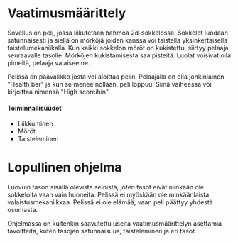 ﻿
# Vaatimusmäärittely

Sovellus on peli, jossa liikutetaan hahmoa 2d-sokkelossa. Sokkelot luodaan satunnaisesti ja siellä on mörköjä joiden kanssa voi taistella yksinkertaisella
taistelumekaniikalla. Kun kaikki sokkelon möröt on kukistettu, siirtyy pelaaja seuraavalle tasolle. Mörköjen kukistamisesta saa pisteitä. Luolat voisivat olla
pimeitä, pelaaja valaisee ne.


Pelissä on päävalikko josta voi aloittaa pelin. Pelaajalla on olla jonkinlainen "Health bar" ja kun se menee nollaan, peli loppuu. 
Siinä vaiheessa voi kirjoittaa nimensä "High scoreihin". 

#### Toiminnallisuudet
* Liikkuminen
* Möröt
* Taisteleminen

# Lopullinen ohjelma
Luovuin tason sisällä olevista seinistä, joten tasot eivät niinkään ole sokkeloita vaan vain huoneita. Pelissä ei myöskään ole minkäänlaista valaistusmekaniikkaa.
Pelissä ei ole elämää, vaan peli päättyy yhdestä osumasta.

Ohjelmassa on kuitenkin saavutettu useita vaatimusmäärittelyn asettamia tavoitteita, kuten tasojen satunnaisuus, taisteleminen ja eri tasot.
